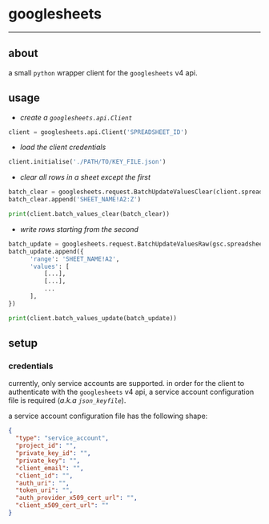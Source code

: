 # googlesheets

* * *

## about

a small `python` wrapper client for the `googlesheets` v4 api.

## usage

  - _create a `googlesheets.api.Client`_
  ```python
  client = googlesheets.api.Client('SPREADSHEET_ID')
  ```
  - _load the client credentials_
  ```python
  client.initialise('./PATH/TO/KEY_FILE.json')
  ```
  - _clear all rows in a sheet except the first_
  ```python
  batch_clear = googlesheets.request.BatchUpdateValuesClear(client.spreadsheet_id)
  batch_clear.append('SHEET_NAME!A2:Z')

  print(client.batch_values_clear(batch_clear))
  ```
  - _write rows starting from the second_
  ```python
  batch_update = googlesheets.request.BatchUpdateValuesRaw(gsc.spreadsheet_id)
  batch_update.append({
        'range': 'SHEET_NAME!A2',
        'values': [
            [...],
            [...],
            ...
        ],
  })

  print(client.batch_values_update(batch_update))
  ```

## setup

### credentials

currently, only service accounts are supported. in order for the client to authenticate with the `googlesheets` v4 api, a service
account configuration file is required (_a.k.a `json_keyfile`_).

a service account configuration file has the following shape:

```json
{
  "type": "service_account",
  "project_id": "",
  "private_key_id": "",
  "private_key": "",
  "client_email": "",
  "client_id": "",
  "auth_uri": "",
  "token_uri": "",
  "auth_provider_x509_cert_url": "",
  "client_x509_cert_url": ""
}
```

